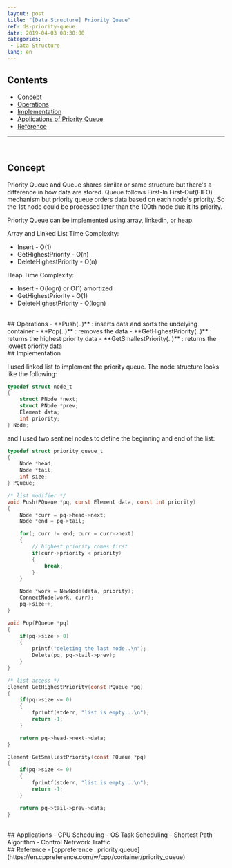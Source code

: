```yaml
---
layout: post
title: "[Data Structure] Priority Queue"
ref: ds-priority-queue
date: 2019-04-03 08:30:00
categories: 
 - Data Structure
lang: en
---
```


## Contents
- [Concept](#concept)
- [Operations](#op)
- [Implementation](#implement)
- [Applications of Priority Queue](#app)
- [Reference](#ref)
<hr />
<br />

## Concept <a id="concept"></a>
Priority Queue and Queue shares similar or same structure but there's a difference in how data
are stored. Queue follows First-In First-Out(FIFO) mechanism but priority queue orders data
based on each node's priority. So the 1st node could be processed later than the 100th node 
due it its priority.

Priority Queue can be implemented using array, linkedin, or heap.

Array and Linked List Time Complexity:
- Insert - O(1)
- GetHighestPriority - O(n)
- DeleteHighestPriority - O(n)

Heap Time Complexity:
- Insert - O(logn) or O(1) amortized
- GetHighestPriority - O(1)
- DeleteHighestPriority - O(logn)

<br />
## Operations <a id="op"></a>
- **Push(..)** : inserts data and sorts the undelying container
- **Pop(..)** : removes the data
- **GetHighestPriority(..)** : returns the highest priority data
- **GetSmallestPriority(..)** : returns the lowest priority data

<br />
## Implementation <a id="implement"></a>

I used linked list to implement the priority queue. The node structure looks like the following:
```c
typedef struct node_t
{
    struct PNode *next;
    struct PNode *prev;
    Element data;
    int priority;
} Node;
```

and I used two sentinel nodes to define the beginning and end of the list:
```c
typedef struct priority_queue_t
{
	Node *head;
	Node *tail;
	int size;
} PQueue;
```

```c
/* list modifier */
void Push(PQueue *pq, const Element data, const int priority)
{
	Node *curr = pq->head->next;
	Node *end = pq->tail;

	for(; curr != end; curr = curr->next)
	{
		// highest priority comes first
		if(curr->priority < priority)
		{
			break;
		}
	}

	Node *work = NewNode(data, priority);
	ConnectNode(work, curr);
	pq->size++;
}

void Pop(PQueue *pq)
{
	if(pq->size > 0)
	{
		printf("deleting the last node..\n");
		Delete(pq, pq->tail->prev);
	}
}

/* list access */
Element GetHighestPriority(const PQueue *pq)
{
	if(pq->size <= 0)
	{
		fprintf(stderr, "list is empty...\n");
		return -1;
	}

	return pq->head->next->data;
}

Element GetSmallestPriority(const PQueue *pq)
{
	if(pq->size <= 0)
	{
		fprintf(stderr, "list is empty...\n");
		return -1;
	}

	return pq->tail->prev->data;
}
```

<br />
## Applications <a id="app"></a>
 - CPU Scheduling
 - OS Task Scheduling
 - Shortest Path Algorithm
 - Control Netrwork Traffic 

<br />
## Reference <a id="ref"></a>
- [cppreference : priority queue](https://en.cppreference.com/w/cpp/container/priority_queue)
